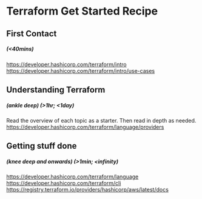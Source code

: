 # Terraform Get Started Recipe

## First Contact
##### (<40mins)
https://developer.hashicorp.com/terraform/intro </br>
https://developer.hashicorp.com/terraform/intro/use-cases </br>


## Understanding Terraform
##### (ankle deep) (>1hr; <1day)
Read the overview of each topic as a starter. Then read in depth as needed.
https://developer.hashicorp.com/terraform/language/providers


## Getting stuff done
##### (knee deep and onwards) (>1min; <infinity) </br>
https://developer.hashicorp.com/terraform/language </br>
https://developer.hashicorp.com/terraform/cli </br>
https://registry.terraform.io/providers/hashicorp/aws/latest/docs </br>